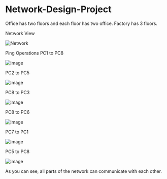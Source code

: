 # Network-Design-Project

Office has two floors and each floor has two office. Factory has 3 floors.

Network View

![Network](https://user-images.githubusercontent.com/89880316/150687340-0c9be0d8-40e1-49b1-aa25-b226746b51ed.png)

Ping Operations
PC1 to PC8

![image](https://user-images.githubusercontent.com/89880316/150687358-5259178c-78c7-45fa-bfe5-e7b278e330fe.png)

PC2 to PC5

![image](https://user-images.githubusercontent.com/89880316/150687369-b88dbe82-b822-4ad7-be73-3f9367fc6578.png)

PC8 to PC3

![image](https://user-images.githubusercontent.com/89880316/150687372-802e4c74-b425-4ccf-a722-f7929d02df9b.png)

PC8 to PC6

![image](https://user-images.githubusercontent.com/89880316/150687384-0a8b883b-e82f-4325-ad0b-e8fca85ad58b.png)

PC7 to PC1

![image](https://user-images.githubusercontent.com/89880316/150687393-10f747c2-14df-4e2f-aca0-7754d023e9a3.png)

PC5 to PC8

![image](https://user-images.githubusercontent.com/89880316/150687403-132a51df-582d-4809-8252-de04baa3777d.png)

As you can see, all parts of the network can communicate with each other.

